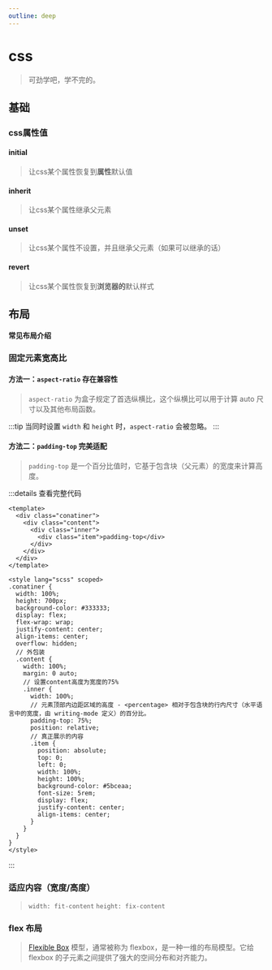 ```yaml
---
outline: deep
---
```


# css

> 可劲学吧，学不完的。

## 基础

### css属性值

#### initial

> 让css某个属性恢复到**属性**默认值

#### inherit

> 让css某个属性继承父元素

#### unset

> 让css某个属性不设置，并且继承父元素（如果可以继承的话）

#### revert

> 让css某个属性恢复到**浏览器的**默认样式


## 布局

**常见布局介绍**

### 固定元素宽高比

#### 方法一：`aspect-ratio` 存在兼容性

>  `aspect-ratio` 为盒子规定了首选纵横比，这个纵横比可以用于计算 auto 尺寸以及其他布局函数。

<AspectRatio />

:::tip 
当同时设置 `width` 和 `height` 时，`aspect-ratio` 会被忽略。
:::

#### 方法二：`padding-top` 完美适配

> `padding-top` 是一个百分比值时，它基于包含块（父元素）的宽度来计算高度。

<PaddingTop />

:::details 查看完整代码
```vue{22-42}
<template>
  <div class="conatiner">
    <div class="content">
      <div class="inner">
        <div class="item">padding-top</div>
      </div>
    </div>
  </div>
</template>

<style lang="scss" scoped>
.conatiner {
  width: 100%;
  height: 700px;
  background-color: #333333;
  display: flex;
  flex-wrap: wrap;
  justify-content: center;
  align-items: center;
  overflow: hidden;
  // 外包装
  .content {
    width: 100%;
    margin: 0 auto;
    // 设置content高度为宽度的75%
    .inner {
      width: 100%;
      // 元素顶部内边距区域的高度 - <percentage> 相对于包含块的行内尺寸（水平语言中的宽度，由 writing-mode 定义）的百分比。
      padding-top: 75%;
      position: relative;
      // 真正展示的内容
      .item {
        position: absolute;
        top: 0;
        left: 0;
        width: 100%;
        height: 100%;
        background-color: #5bceaa;
        font-size: 5rem;
        display: flex;
        justify-content: center;
        align-items: center;
      }
    }
  }
}
</style>
```
:::

### 适应内容（宽度/高度）

> `width: fit-content`
> `height: fix-content`


### flex 布局

> [Flexible Box](https://developer.mozilla.org/zh-CN/docs/Web/CSS/CSS_flexible_box_layout/Basic_concepts_of_flexbox) 模型，通常被称为 flexbox，是一种一维的布局模型。它给 flexbox 的子元素之间提供了强大的空间分布和对齐能力。

<Flex />

<script setup>
import AspectRatio from './components/布局/AspectRatio/AspectRatio.vue'
import PaddingTop from './components/布局/PaddingTop/PaddingTop.vue'
import Flex from './components/布局/Flex/Flex.vue'
</script>